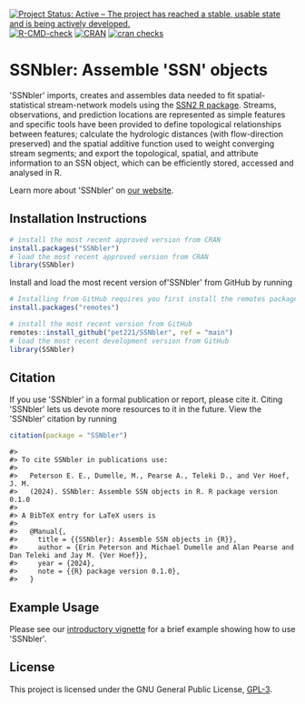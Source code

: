 <!-- badges: start -->
[![Project Status: Active – The project has reached a stable, usable state and is being actively developed.](https://www.repostatus.org/badges/latest/active.svg)](https://www.repostatus.org/#active)
[![R-CMD-check](https://github.com/pet221/SSNbler/actions/workflows/R-CMD-check.yaml/badge.svg)](https://github.com/pet221/SSNbler/actions/workflows/R-CMD-check.yaml)
[![CRAN](http://www.r-pkg.org/badges/version/SSNbler)](https://cran.r-project.org/package=SSNbler)
[![cran checks](https://badges.cranchecks.info/worst/SSNbler.svg)](https://cran.r-project.org/web/checks/check_results_SSNbler.html)
<!-- badges: end -->

# SSNbler: Assemble 'SSN' objects

'SSNbler' imports, creates and assembles data needed to fit spatial-statistical stream-network models using the [SSN2 R package](https://usepa.github.io/SSN2/). Streams, observations, and prediction locations are represented as simple features and specific tools have been provided to define topological relationships between features; calculate the hydrologic distances (with flow-direction preserved) and the spatial additive function used to weight converging stream segments; and export the topological, spatial, and attribute information to an SSN object, which can be efficiently stored, accessed and analysed in R.  

Learn more about 'SSNbler' on [our website](https://pet221.github.io/SSNbler/).

## Installation Instructions

```r
# install the most recent approved version from CRAN
install.packages("SSNbler")
# load the most recent approved version from CRAN
library(SSNbler)
```

Install and load the most recent version of'SSNbler' from GitHub by running
```r
# Installing from GitHub requires you first install the remotes package
install.packages("remotes")

# install the most recent version from GitHub
remotes::install_github("pet221/SSNbler", ref = "main")
# load the most recent development version from GitHub
library(SSNbler)
```

## Citation

If you use 'SSNbler' in a formal publication or report, please cite it. Citing 'SSNbler' lets us devote more resources to it in the future. View the 'SSNbler' citation by running
```r
citation(package = "SSNbler")
```

```
#> 
#> To cite SSNbler in publications use:
#> 
#>   Peterson E. E., Dumelle, M., Pearse A., Teleki D., and Ver Hoef, J. M.
#>   (2024). SSNbler: Assemble SSN objects in R. R package version 0.1.0
#> 
#> A BibTeX entry for LaTeX users is
#> 
#>   @Manual{,
#>     title = {{SSNbler}: Assemble SSN objects in {R}},
#>     author = {Erin Peterson and Michael Dumelle and Alan Pearse and Dan Teleki and Jay M. {Ver Hoef}},
#>     year = {2024},
#>     note = {{R} package version 0.1.0},
#>   }
```

## Example Usage

Please see our [introductory vignette](https://pet221.github.io/SSNbler/articles/introduction.html) for a brief example showing how to use 'SSNbler'. 

## License

This project is licensed under the GNU General Public License, [GPL-3](https://cran.r-project.org/web/licenses/GPL-3).

